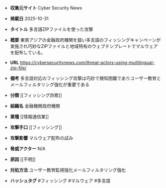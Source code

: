 - **収集元サイト**
Cyber Security News

- **掲載日**
2025-10-31

- **タイトル**
多言語ZIPファイルを使った攻撃

- **概要**
東南アジアの金融政府機関を狙い多言語のフィッシングキャンペーンが実施され巧妙なZIPファイルと地域特有のウェブテンプレートでマルウェアを配布している。

- **URL**
https://cybersecuritynews.com/threat-actors-using-multilingual-zip-file/

- **備考**
多言語対応のフィッシング攻撃は巧妙で検知困難でありユーザー教育とメールフィルタリング強化が重要である

- **分類**
[[フィッシング詐欺]]

- **組織名**
金融機関政府機関

- **業種**
[[情報通信業]]

- **攻撃手口**
[[フィッシング]]

- **攻撃影響**
マルウェア配布の試み

- **脅威アクター**
N/A

- **原因**
[[不明]]

- **対処方法**
ユーザー教育監視強化メールフィルタリング強化

- **ハッシュタグ**
#フィッシング #マルウェア #多言語
